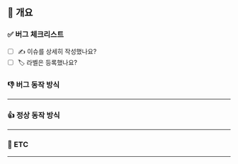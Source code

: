 ## 📑 개요

<!-- 개요에는 버그가 무엇인지 명확하고 간결하게 설명합니다! -->

<!-- 예시는 다음과 같습니다. -->
<!-- 회원 가입시 중복 가입 허용 -->
<!-- Assignees 에는 자신과 참여를 원 하시는 분을 선택하시면 됩니다! -->

### ✅ 버그 체크리스트

<!-- 우선 순위에 따라서 버그 관련 라벨을 등록해주세요 -->
<!-- 1. critical : 지금 당장 수정해야함  -->
<!-- 2. bug : 지금 당장은 아니지만 빠르게 수정해야함  -->
<!-- 3. recommended-fix : 치명적인 버그는 아니지만 수정하면 좋음  -->

- [ ] ✍️️ 이슈를 상세히 작성했나요?
- [ ] 🏷️ 라벨은 등록했나요?

### 👎 버그 동작 방식

---

<!-- 버그 동작 방식을 재현하는 단계입니다. -->

<!-- 예시는 다음과 같습니다. -->
<!-- 1. 회원 가입을 요청합니다. -->
<!-- 2. 데이터를 작성한 뒤 서버로 보냅니다. -->
<!-- 3. 중복된 아이디 이지만 회원 가입에 성공하였습니다. -->

### 👍 정상 동작 방식

---

<!-- 정상적인 동작 방식을 적어주세요! -->

<!-- 예시는 다음과 같습니다. -->
<!-- 1. 회원 가입을 요청합니다. -->
<!-- 2. 데이터를 작성한 뒤 서버로 보냅니다. -->
<!-- 3. 서버에서 중복된 아이디 인지 확인을 합니다. -->
<!-- 4. 확인 결과 중복된 아이디로 회원 가입을 하여 예외 처리를 합니다. -->

### 📁 ETC

---

<!-- 이 곳에서는 관련 자료나 사진을 올여주세요! -->
<!-- 링크를 넣고 싶은 경우에는 MAC 에서는 커맨드 + K, Windows 에서는 컨트롤 + K를 누르면 [](url) 가 생성되는데 [] 안에는 원하시는 링크의 제목을 입력하고 () 안에는 URL을 
입력해주세요! -->
<!-- 사진 같은 경우에는 drag and drop 으로 사진을 추가할 수 있습니다! -->
